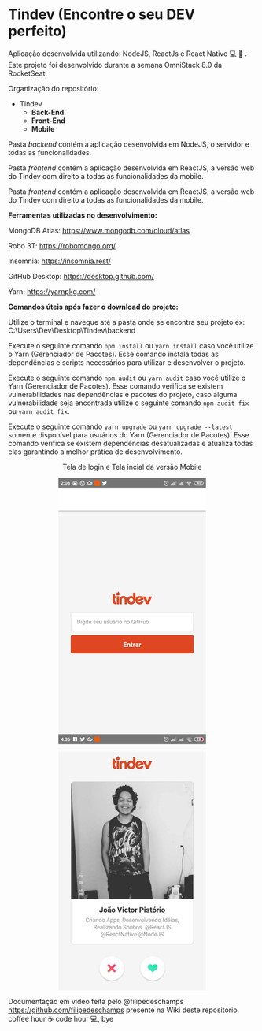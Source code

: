 # Tindev (Encontre o seu DEV perfeito)
Aplicação desenvolvida utilizando: NodeJS, ReactJs e React Native :computer: :iphone: . Este projeto foi desenvolvido durante a semana OmniStack 8.0 da RocketSeat.

Organização do repositório: 
* Tindev
  * **Back-End**
  * **Front-End**
  * **Mobile**

Pasta *backend* contém a aplicação desenvolvida em NodeJS, o servidor e todas as funcionalidades. 

Pasta *frontend* contém a aplicação desenvolvida em ReactJS, a versão web do Tindev com direito a todas as funcionalidades da mobile. 

Pasta *frontend* contém a aplicação desenvolvida em ReactJS, a versão web do Tindev com direito a todas as funcionalidades da mobile. 

**Ferramentas utilizadas no desenvolvimento:**

MongoDB Atlas: https://www.mongodb.com/cloud/atlas

Robo 3T: https://robomongo.org/

Insomnia: https://insomnia.rest/

GitHub Desktop: https://desktop.github.com/

Yarn: https://yarnpkg.com/

**Comandos úteis após fazer o download do projeto:**

Utilize o terminal e navegue até a pasta onde se encontra seu projeto ex: C:\Users\Dev\Desktop\Tindev\backend

Execute o seguinte comando `npm install` ou `yarn install` caso você utilize o Yarn (Gerenciador de Pacotes). Esse comando instala todas as dependências e scripts necessários para utilizar e desenvolver o projeto.

Execute o seguinte comando `npm audit` ou `yarn audit` caso você utilize o Yarn (Gerenciador de Pacotes). Esse comando verifica se existem vulnerabilidades nas dependências e pacotes do projeto, caso alguma vulnerabilidade seja encontrada utilize o seguinte comando `npm audit fix` ou `yarn audit fix`.  

Execute o seguinte comando `yarn upgrade` ou `yarn upgrade --latest` somente disponível para usuários do Yarn (Gerenciador de Pacotes). Esse comando verifica se existem dependências desatualizadas e atualiza todas elas garantindo a melhor prática de desenvolvimento.  

<p align="center">Tela de login e Tela incial da versão Mobile</p>

<p align="center">  
  <img src="img/login-mobile.jpg" width="300" height="520" align="center">
  <img src="img/home-mobile.jpg" width="300" height="520" align="center">
</p>

Documentação em vídeo feita pelo @filipedeschamps https://github.com/filipedeschamps presente na Wiki deste repositório. coffee hour :coffee: code hour :computer:, bye
